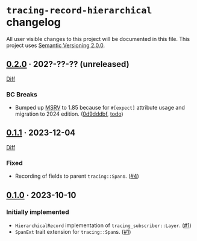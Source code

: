 `tracing-record-hierarchical` changelog
=======================================

All user visible changes to this project will be documented in this file. This project uses [Semantic Versioning 2.0.0].




## [0.2.0] · 202?-??-?? (unreleased)
[0.2.0]: /../../tree/v0.2.0

[Diff](/../../compare/v0.1.1...v0.2.0)

### BC Breaks

- Bumped up [MSRV] to 1.85 because for `#[expect]` attribute usage and migration to 2024 edition. ([0d9dddbf], [todo])

[0d9dddbf]: /../../commit/0d9dddbf8ffd38e569daa709accd4fd5bcc947a9
[todo]: /../../commit/todo




## [0.1.1] · 2023-12-04
[0.1.1]: /../../tree/v0.1.1

[Diff](/../../compare/v0.1.0...v0.1.1)

### Fixed

- Recording of fields to parent `tracing::Span`s. ([#4])

[#4]: /../../pull/4




## [0.1.0] · 2023-10-10
[0.1.0]: /../../tree/v0.1.0

### Initially implemented

- `HierarchicalRecord` implementation of `tracing_subscriber::Layer`. ([#1])
- `SpanExt` trait extension for `tracing::Span`s. ([#1])

[#1]: /../../pull/1




[MSRV]: https://doc.rust-lang.org/cargo/reference/manifest.html#the-rust-version-field
[Semantic Versioning 2.0.0]: https://semver.org
